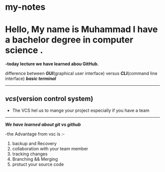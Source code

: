 # my-notes

Hello, My name is Muhammad I have a bachelor degree in computer science .
===============

**-today lecture we have learned abou GitHub.**


difference between ***GUI***(graphical user interface) versus ***CLI***(command line interface)  ***basic terminal***

-----------------------

***vcs***(version control system)
--------------------------
- The VCS hel us to mange your project especially if you have a team

------------------------
***We have learned about git vs github***

-the Advantage from vsc is :-
1. backup and Recovery
2. collaboration with your team member
3. tracking changes 
4. Branching && Merging
5. protuct your source code

